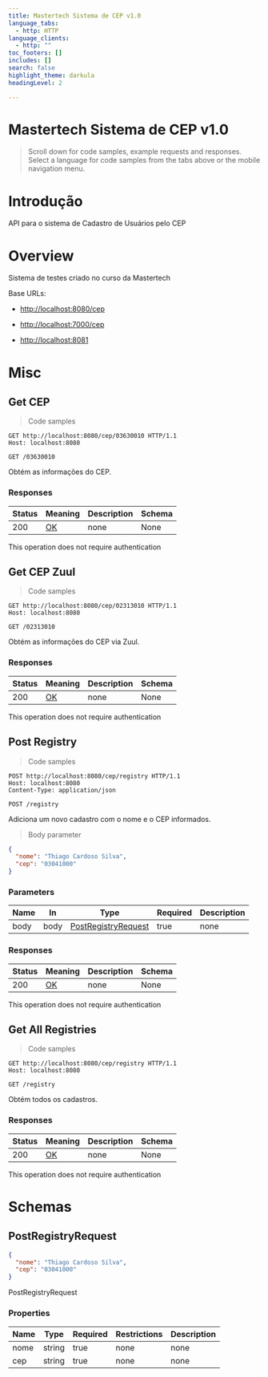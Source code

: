 ```yaml
---
title: Mastertech Sistema de CEP v1.0
language_tabs:
  - http: HTTP
language_clients:
  - http: ""
toc_footers: []
includes: []
search: false
highlight_theme: darkula
headingLevel: 2

---
```


<!-- Generator: Widdershins v4.0.1 -->

<h1 id="mastertech-sistema-de-cep">Mastertech Sistema de CEP v1.0</h1>

> Scroll down for code samples, example requests and responses. Select a language for code samples from the tabs above or the mobile navigation menu.

# Introdução
API para o sistema de Cadastro de Usuários pelo CEP

# Overview
Sistema de testes criado no curso da Mastertech

Base URLs:

* <a href="http://localhost:8080/cep">http://localhost:8080/cep</a>

* <a href="http://localhost:7000/cep">http://localhost:7000/cep</a>

* <a href="http://localhost:8081">http://localhost:8081</a>

<h1 id="mastertech-sistema-de-cep-misc">Misc</h1>

## Get CEP

<a id="opIdGetCEP"></a>

> Code samples

```http
GET http://localhost:8080/cep/03630010 HTTP/1.1
Host: localhost:8080

```

`GET /03630010`

Obtém as informações do CEP.

<h3 id="get-cep-responses">Responses</h3>

|Status|Meaning|Description|Schema|
|---|---|---|---|
|200|[OK](https://tools.ietf.org/html/rfc7231#section-6.3.1)|none|None|

<aside class="success">
This operation does not require authentication
</aside>

## Get CEP Zuul

<a id="opIdGetCEPZuul"></a>

> Code samples

```http
GET http://localhost:8080/cep/02313010 HTTP/1.1
Host: localhost:8080

```

`GET /02313010`

Obtém as informações do CEP via Zuul.

<h3 id="get-cep-zuul-responses">Responses</h3>

|Status|Meaning|Description|Schema|
|---|---|---|---|
|200|[OK](https://tools.ietf.org/html/rfc7231#section-6.3.1)|none|None|

<aside class="success">
This operation does not require authentication
</aside>

## Post Registry

<a id="opIdPostRegistry"></a>

> Code samples

```http
POST http://localhost:8080/cep/registry HTTP/1.1
Host: localhost:8080
Content-Type: application/json

```

`POST /registry`

Adiciona um novo cadastro com o nome e o CEP informados.

> Body parameter

```json
{
  "nome": "Thiago Cardoso Silva",
  "cep": "03041000"
}
```

<h3 id="post-registry-parameters">Parameters</h3>

|Name|In|Type|Required|Description|
|---|---|---|---|---|
|body|body|[PostRegistryRequest](#schemapostregistryrequest)|true|none|

<h3 id="post-registry-responses">Responses</h3>

|Status|Meaning|Description|Schema|
|---|---|---|---|
|200|[OK](https://tools.ietf.org/html/rfc7231#section-6.3.1)|none|None|

<aside class="success">
This operation does not require authentication
</aside>

## Get All Registries

<a id="opIdGetAllRegistries"></a>

> Code samples

```http
GET http://localhost:8080/cep/registry HTTP/1.1
Host: localhost:8080

```

`GET /registry`

Obtém todos os cadastros.

<h3 id="get-all-registries-responses">Responses</h3>

|Status|Meaning|Description|Schema|
|---|---|---|---|
|200|[OK](https://tools.ietf.org/html/rfc7231#section-6.3.1)|none|None|

<aside class="success">
This operation does not require authentication
</aside>

# Schemas

<h2 id="tocS_PostRegistryRequest">PostRegistryRequest</h2>
<!-- backwards compatibility -->
<a id="schemapostregistryrequest"></a>
<a id="schema_PostRegistryRequest"></a>
<a id="tocSpostregistryrequest"></a>
<a id="tocspostregistryrequest"></a>

```json
{
  "nome": "Thiago Cardoso Silva",
  "cep": "03041000"
}

```

PostRegistryRequest

### Properties

|Name|Type|Required|Restrictions|Description|
|---|---|---|---|---|
|nome|string|true|none|none|
|cep|string|true|none|none|

